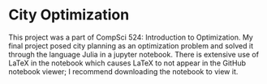 # City Optimization

This project was a part of CompSci 524: Introduction to Optimization. My final project posed city planning as an optimization problem and solved it through the language Julia in a jupyter notebook. There is extensive use of LaTeX in the notebook which causes LaTeX to not appear in the GitHub notebook viewer; I recommend downloading the notebook to view it.